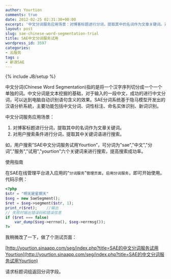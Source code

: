 ```yaml
---
author: Yourtion
comments: true
date: 2012-02-25 02:31:30+00:00
excerpt: '中文分词服务应用场景：对博客标题进行分词，提取其中的名词作为文章关键词。对用户搜索条件进行分词，提取其中关键词语进行搜索。'
layout: post
slug: sae-chinese-word-segmentation-trial
title: SAE中文分词服务试用
wordpress_id: 3597
categories:
- 云服务
tags :
- 新浪SAE
---
```

{% include JB/setup %}

中文分词(Chinese Word Segmentation)指的是将一个汉字序列切分成一个一个单独的词。中文分词是文本挖掘的基础，对于输入的一段中文，成功的进行中文分词，可以达到电脑自动识别语句含义的效果。SAE分词系统基于隐马模型开发出的汉语分析系統，主要功能包括中文分词、词性标注、命名实体识别、新词识别。

中文分词服务应用场景：

1. 对博客标题进行分词，提取其中的名词作为文章关键词。
2. 对用户搜索条件进行分词，提取其中关键词语进行搜索。

如，用户搜索”SAE中文分词服务试用Yourtion”，可分词为"sae","中文","分词","服务","试用","yourtion"六个关键词来进行搜索，提高搜索成功率。

使用指南

在SAE在线管理平台进入应用的“```分词服务```”```管理页面```，```启用分词服务```，即可开始使用。代码示例：

```php
<?php
$str = "明天是星期天"
$seg = new SaeSegment();
$ret = $seg->segment($str, 1);
print_r($ret);    //输出
// 失败时输出错误码和错误信息
if ($ret === false)
	var_dump($seg->errno(), $seg->errmsg());
?>
```

我稍微改了一下，做了个测试页面：

[http://yourtion.sinaapp.com/seg/index.php?title=SAE的中文分词服务试用Yourtion](http://yourtion.sinaapp.com/seg/index.php?title=SAE的中文分词服务试用Yourtion)

请求标题词组返回分词字段。
